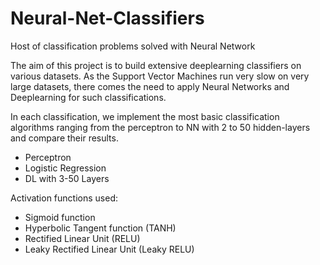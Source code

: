 # Neural-Net-Classifiers
Host of classification problems solved with Neural Network

The aim of this project is to build extensive deeplearning classifiers on various datasets. As the Support Vector Machines run very slow on very large datasets, there comes the need to apply Neural Networks and Deeplearning for such classifications.

In each classification, we implement the most basic classification algorithms ranging from the perceptron to NN with 2 to 50 hidden-layers and compare their results.
  - Perceptron
  - Logistic Regression
  - DL with 3-50 Layers

Activation functions used:
  - Sigmoid function
  - Hyperbolic Tangent function (TANH)
  - Rectified Linear Unit (RELU)
  - Leaky Rectified Linear Unit (Leaky RELU)

